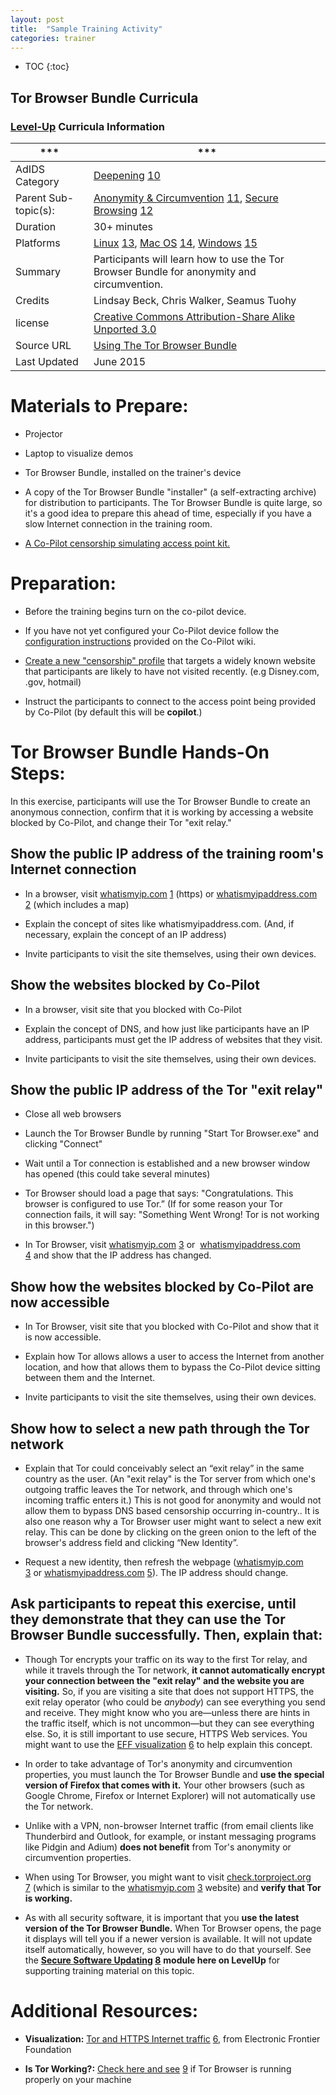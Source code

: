 ```yaml
---
layout: post
title:  "Sample Training Activity"
categories: trainer
---
```


* TOC
{:toc}

## Tor Browser Bundle Curricula

### [Level-Up](https://www.level-up.cc/about) Curricula Information

|***|***|
|---|---|
|AdIDS Category|[Deepening](https://www.level-up.cc/leading-trainings/training-curriculum/deepening) [10]|
|Parent Sub-topic(s):|[Anonymity & Circumvention](https://www.level-up.cc/leading-trainings/training-curriculum/anonymity-circumvention) [11], [Secure Browsing](https://www.level-up.cc/leading-trainings/training-curriculum/secure-browsing) [12]|
|Duration|30+ minutes|
|Platforms|[Linux](https://www.level-up.cc/platform/linux) [13], [Mac OS](https://www.level-up.cc/platform/mac-os) [14], [Windows](https://www.level-up.cc/platform/windows) [15]|
|Summary|Participants will learn how to use the Tor Browser Bundle for anonymity and circumvention.|
|Credits|Lindsay Beck, Chris Walker, Seamus Tuohy|
|license|[Creative Commons Attribution-Share Alike Unported 3.0](https://creativecommons.org/licenses/by-sa/3.0/)|
|Source URL|[Using The Tor Browser Bundle](https://www.level-up.cc/leading-training/training-curriculum/deepening/using-tor-browser-bundle)|
|Last Updated|June 2015|

Materials to Prepare:
=====================

-   Projector

-   Laptop to visualize demos

-   Tor Browser Bundle, installed on the trainer's device

-   A copy of the Tor Browser Bundle "installer" (a self-extracting archive) for distribution to participants. The Tor Browser Bundle is quite large, so it's a good idea to prepare this ahead of time,  especially if you have a slow Internet connection in the training room.

-   [A Co-Pilot censorship simulating access point kit.](https://github.com/OpenInternet/co-pilot/wiki/Setup-Guide#what-you-will-need)

Preparation:
==================================

- Before the training begins turn on the co-pilot device.

- If you have not yet configured your Co-Pilot device follow the [configuration instructions](https://github.com/OpenInternet/co-pilot/wiki/Configuring-Co-Pilot) provided on the Co-Pilot wiki.

- [Create a new "censorship" profile](https://github.com/OpenInternet/co-pilot/wiki/Setup-Guide#step-6-create-a-new-profile-optional) that targets a widely known website that participants are likely to have not visited recently. (e.g Disney.com, .gov, hotmail)

- Instruct the participants to connect to the access point being provided by Co-Pilot (by default this will be **copilot**.)

Tor Browser Bundle Hands-On Steps:
==================================

In this exercise, participants will use the Tor Browser Bundle to create an anonymous connection, confirm that it is working by accessing a website blocked by Co-Pilot, and change their Tor "exit relay."

Show the public IP address of the training room's Internet connection
------------------------------------------------------------------------

-   In a browser, visit [whatismyip.com](https://whatismyip.com/) [1] (https) or [whatismyipaddress.com](http://whatismyipaddress.com/) [2] (which includes a map)

-   Explain the concept of sites like whatismyipaddress.com. (And, if necessary, explain the concept of an IP address)

-   Invite participants to visit the site themselves, using their own devices.

Show the websites blocked by Co-Pilot
-----------------------------------------------------

-   In a browser, visit site that you blocked with Co-Pilot

-   Explain the concept of DNS, and how just like participants have an IP address, participants must get the IP address of websites that they visit.

-   Invite participants to visit the site themselves, using their own devices.

Show the public IP address of the Tor "exit relay"
-----------------------------------------------------

-   Close all web browsers

-   Launch the Tor Browser Bundle by running "Start Tor Browser.exe" and clicking "Connect"

-   Wait until a Tor connection is established and a new browser window has opened (this could take several minutes)

-   Tor Browser should load a page that says: "Congratulations. This browser is configured to use Tor.” (If for some reason your Tor connection fails, it will say: "Something Went Wrong! Tor is not working in this browser.")

-   In Tor Browser, visit [whatismyip.com](https://www.whatismyip.com/) [3] or  [whatismyipaddress.com](http://whatismyipaddress.com/) [4] and show that the IP address has changed.

Show how the websites blocked by Co-Pilot are now accessible
-----------------------------------------------------

-   In Tor Browser,  visit site that you blocked with Co-Pilot and show that it is now accessible.

-   Explain how Tor allows allows a user to access the Internet from another location, and how that allows them to bypass the Co-Pilot device sitting between them and the Internet.

-   Invite participants to visit the site themselves, using their own devices.

Show how to select a new path through the Tor network
--------------------------------------------------------

-   Explain that Tor could conceivably select an “exit relay” in the same country as the user. (An "exit relay" is the Tor server from which one's outgoing traffic leaves the Tor network, and through which one's incoming traffic enters it.) This is not good for anonymity and would not allow them to bypass DNS based censorship occurring in-country.. It is also one reason why a Tor Browser user might want to select a new exit relay. This can be done by clicking on the green onion to the left of the browser's address field and clicking “New Identity”.

-   Request a new identity, then refresh the webpage ([whatismyip.com](https://www.whatismyip.com/) [3] or [whatismyipaddress.com](http://www.whatismyipaddress.com/) [5]). The IP address should change.

Ask participants to repeat this exercise, until they demonstrate that they can use the Tor Browser Bundle successfully. Then, explain that:
----------------------------------------------------------------------------------------------------------------------------------------------

-   Though Tor encrypts your traffic on its way to the first Tor relay, and while it travels through the Tor network, **it cannot automatically encrypt your connection between the "exit relay" and the website you are visiting.** So, if you are visiting a site that does not support HTTPS, the exit relay operator (who could be *anybody*) can see everything you send and receive. They might know who you are—unless there are hints in the traffic itself, which is not uncommon—but they can see everything else. So, it is still important to use secure, HTTPS Web services. You might want to use the [EFF visualization](https://www.eff.org/pages/tor-and-https) [6] to help explain this concept.

-   In order to take advantage of Tor's anonymity and circumvention properties, you must launch the Tor Browser Bundle and **use the special version of Firefox that comes with it.** Your other browsers (such as Google Chrome, Firefox or Internet Explorer) will not automatically use the Tor network.

-   Unlike with a VPN, non-browser Internet traffic (from email clients like Thunderbird and Outlook, for example, or instant messaging programs like Pidgin and Adium) **does not benefit** from Tor's anonymity or circumvention properties. 

-   When using Tor Browser, you might want to visit [check.torproject.org](https://check.torproject.org/) [7] (which is similar to the [whatismyip.com](https://www.whatismyip.com/) [3] website) and **verify that Tor is working.**

-   ​As with all security software, it is important that you **use the latest version of the Tor Browser Bundle.** When Tor Browser opens, the page it displays will tell you if a newer version is available.
    It will not update itself automatically, however, so you will have to do that yourself. See the **[Secure Software Updating](https://www.level-up.cc/leading-trainings/training-curriculum/secure-software-update)  [8]** **module here on LevelUp** for supporting training material on this topic.


Additional Resources:
=====================

-   **Visualization:** [Tor and HTTPS Internet traffic](https://www.eff.org/pages/tor-and-https) [6], from
    Electronic Frontier Foundation

-   **Is Tor Working?:** [Check here and see](https://check.torproject.org/) [9] if Tor Browser is running properly on your machine
 

[1]: https://whatismyip.com\
[2]: http://whatismyipaddress.com\
[3]: https://www.whatismyip.com\
[4]: http://whatismyipaddress.com/\
[5]: http://www.whatismyipaddress.com\
[6]: https://www.eff.org/pages/tor-and-https\
[7]: https://check.torproject.org\
[8]: https://www.level-up.cc/leading-trainings/training-curriculum/secure-software-update\
[9]: https://check.torproject.org/\
[10]: https://www.level-up.cc/leading-trainings/training-curriculum/deepening\
[11]: https://www.level-up.cc/leading-trainings/training-curriculum/anonymity-circumvention\
[12]: https://www.level-up.cc/leading-trainings/training-curriculum/secure-browsing\
[13]: https://www.level-up.cc/platform/linux\
[14]: https://www.level-up.cc/platform/mac-os\
[15]: https://www.level-up.cc/platform/windows\
[16]: https://www.level-up.cc/print/316\
[17]: https://www.level-up.cc/printpdf/316\
